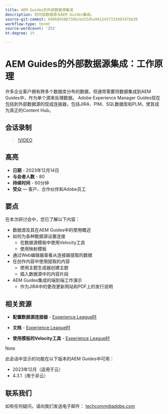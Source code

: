 ```yaml
---
title: AEM Guides的外部数据源集成
description: 将内容数据源与AEM Guides集成。
source-git-commit: 9406895007386cbd15d5a9412457333493d7bb36
workflow-type: tm+mt
source-wordcount: '251'
ht-degree: 1%

---
```


# AEM Guides的外部数据源集成：工作原理

许多企业客户拥有跨多个数据库分布的数据，但通常需要将数据集成到AEM Guides中，作为单个源来处理数据。
Adobe Experience Manager Guides现在包括到外部数据源的现成连接器，包括JIRA、PIM、SQL数据库和PLM，使其成为真正的Content Hub。


## 会话录制

>[!VIDEO](https://video.tv.adobe.com/v/3426542/datasources-aem-guides)

## 高亮

- **日期** - 2023年12月14日
- **与会者人数** - 80
- **持续时间** - 60分钟
- **受众**  — 客户、合作伙伴和Adobe员工

## 要点

在本次研讨会中，您已了解以下内容：
- 数据源及其在AEM Guides中的使用概述
- 如何为各种数据源设置连接
   - 在数据源模板中使用Velocity工具
   - 使用映射模板
- 通过Web编辑器查看从连接器提取的数据
- 在创作内容中使用提取的内容
   - 使用主题生成器创建主题
   - 插入数据源中的内容片段
- AEM Guides集成的端到端工作演示
   - 作为JIRA中的更改更新网站和PDF上的发行说明


## 相关资源

- **配置数据源连接器** - [Experience League时](https://experienceleague.adobe.com/docs/experience-manager-guides/using/install-guide/cs-ig/web-editor-configs-cs/conf-data-source-connector-tools.html?lang=en)

- **文档** - [Experience League时](https://experienceleague.adobe.com/docs/experience-manager-guides/using/user-guide/author-content/create-preview-topics/author-content-aem-guides/work-with-web-editor/web-editor-content-snippet.html)

- **使用模板的Velocity工具** - [Experience League时](https://experienceleague.adobe.com/docs/experience-manager-guides/using/user-guide/author-content/create-preview-topics/author-content-aem-guides/work-with-web-editor/web-editor-content-snippet.html?lang=en#use-velocity-tools)



>[!NOTE]
>
> 此会话中显示的功能在以下版本的AEM Guides中可用：
> - 2023年12月（适用于云）
> - 4.3.1（用于非云）



## 联系我们

如有任何疑问，请向我们发送电子邮件： <techcomm@adobe.com>
